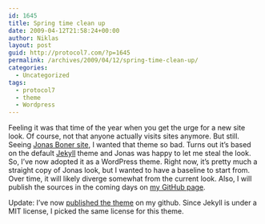 ```yaml
---
id: 1645
title: Spring time clean up
date: 2009-04-12T21:58:24+00:00
author: Niklas
layout: post
guid: http://protocol7.com/?p=1645
permalink: /archives/2009/04/12/spring-time-clean-up/
categories:
  - Uncategorized
tags:
  - protocol7
  - theme
  - Wordpress
---
```

<div class='microid-f3596dc446ec50c1c5548d662bfa555ebff67535'>
  <p>
    Feeling it was that time of the year when you get the urge for a new site look. Of course, not that anyone actually visits sites anymore. But still. Seeing <a href="http://jonasboner.com/">Jonas Boner site</a>, I wanted that theme so bad. Turns out it&#8217;s based on the default <a href="http://github.com/mojombo/jekyll/tree/master">Jekyll</a> theme and Jonas was happy to let me steal the look. So, I&#8217;ve now adopted it as a WordPress theme. Right now, it&#8217;s pretty much a straight copy of Jonas look, but I wanted to have a baseline to start from. Over time, it will likely diverge somewhat from the current look. Also, I will publish the sources in the coming days on <a href="http://github.com/protocol7/">my GitHub page</a>.
  </p>
  
  <p>
    Update: I&#8217;ve now <a href="http://github.com/protocol7/wp-jekyll-theme/tree/master">published the theme</a> on my github. Since Jekyll is under a MIT license, I picked the same license for this theme.
  </p>
</div>
